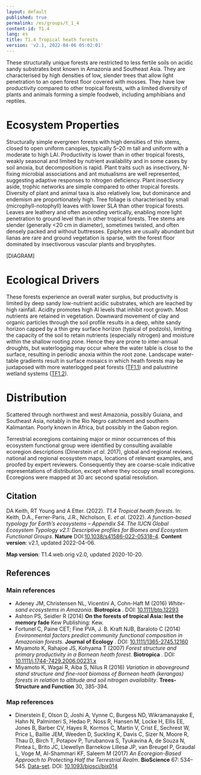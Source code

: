 ```yaml
---
layout: default
published: true
permalink: /es/groups/t_1_4
content-id: T1.4
lang: es
title: T1.4 Tropical heath forests
version: 'v2.1, 2022-04-06 05:02:01'
---
```


These structurally unique forests are restricted to less fertile soils on acidic sandy substrates best known in Amazonia and Southeast Asia. They are characterised by high densities of low, slender trees that allow light penetration to an open forest floor covered with mosses. They have low productivity compared to other tropical forests, with a limited diversity of plants and animals forming a simple foodweb, including amphibians and reptiles.

# Ecosystem Properties
 
Structurally simple evergreen forests with high densities of thin stems, closed to open uniform canopies, typically 5–20 m tall and uniform with a moderate to high LAI. Productivity is lower than in other tropical forests, weakly seasonal and limited by nutrient availability and in some cases by soil anoxia, but decomposition is rapid. Plant traits such as insectivory, N-fixing microbial associations and ant mutualisms are well represented, suggesting adaptive responses to nitrogen deficiency. Plant insectivory aside, trophic networks are simple compared to other tropical forests. Diversity of plant and animal taxa is also relatively low, but dominance and endemism are proportionately high. Tree foliage is characterised by small (microphyll-notophyll) leaves with lower SLA than other tropical forests. Leaves are leathery and often ascending vertically, enabling more light penetration to ground level than in other tropical forests. Tree stems are slender (generally <20 cm in diameter), sometimes twisted, and often densely packed and without buttresses. Epiphytes are usually abundant but lianas are rare and ground vegetation is sparse, with the forest floor dominated by insectivorous vascular plants and bryophytes.

[DIAGRAM]

# Ecological Drivers
 
These forests experience an overall water surplus, but productivity is limited by deep sandy low-nutrient acidic substrates, which are leached by high rainfall. Acidity promotes high Al levels that inhibit root growth. Most nutrients are retained in vegetation. Downward movement of clay and organic particles through the soil profile results in a deep, white sandy horizon capped by a thin grey surface horizon (typical of podzols), limiting the capacity of the soil to retain nutrients (especially nitrogen) and moisture within the shallow rooting zone. Hence they are prone to inter-annual droughts, but waterlogging may occur where the water table is close to the surface, resulting in periodic anoxia within the root zone. Landscape water-table gradients result in surface mosaics in which heath forests may be juxtaposed with more waterlogged peat forests ([TF1.1](/explore/groups/TF1.1)) and palustrine wetland systems ([TF1.2](/explore/groups/TF1.2)).
 
# Distribution
 
Scattered through northwest and west Amazonia, possibly Guiana, and Southeast Asia, notably in the Rio Negro catchment and southern Kalimantan. Poorly known in Africa, but possibly in the Gabon region.

Terrestrial ecoregions containing major or minor occurrences of this ecosystem functional group were identified by consulting available ecoregion descriptions (Dinerstein _et al._ 2017), global and regional reviews, national and regional ecosystem maps, locations of relevant examples, and proofed by expert reviewers. Consequently they are coarse-scale indicative representations of distribution, except where they occupy small ecoregions. Ecoregions were mapped at 30 arc second spatial resolution.

## Citation

DA Keith, RT Young and A Etter. (2022). *T1.4 Tropical heath forests*. In: Keith, D.A., Ferrer-Paris, J.R., Nicholson, E. *et al.* (2022). *A function-based typology for Earth’s ecosystems – Appendix S4. The IUCN Global Ecosystem Typology v2.1: Descriptive profiles for Biomes and Ecosystem Functional Groups*. **Nature** DOI:[10.1038/s41586-022-05318-4](https://doi.org/10.1038/s41586-022-05318-4).
**Content version**: v2.1, updated 2022-04-06.

**Map version**: T1.4.web.orig v2.0, updated 2020-10-20.

## References

### Main references
* Adeney JM, Christensen NL, Vicentini A, Cohn-Haft M  (2016) *White-sand ecosystems in Amazonia*. **Biotropica** . DOI: [10.1111/btp.12293](http://doi.org/10.1111/btp.12293)
* Ashton PS, Seidler R (2014) **On the forests of tropical Asia: lest the memory fade** Kew Publishing: Kew.
* Fortunel C, Paine CET; Fine PVA, J. B. Kraft NJB, Baraloto C  (2014) *Environmental factors predict community functional composition in Amazonian forests*. **Journal of Ecology** . DOI: [10.1111/1365-2745.12160](http://doi.org/10.1111/1365-2745.12160)
* Miyamoto K, Rahajoe JS, Kohyama T  (2007) *Forest structure and primary productivity in a Bornean heath forest*. **Biotropica** . DOI: [10.1111/j.1744-7429.2006.00231.x](http://doi.org/10.1111/j.1744-7429.2006.00231.x)
* Miyamoto K, Wagai R, Aiba S, Nilus R (2016) *Variation in aboveground stand structure and fine-root biomass of Bornean heath (kerangas) forests in relation to altitude and soil nitrogen availability*. **Trees-Structure and Function** 30, 385-394.

### Map references
* Dinerstein E, Olson D, Joshi A, Vynne C, Burgess ND, Wikramanayake E, Hahn N, Palminteri S, Hedao P, Noss R, Hansen M, Locke H, Ellis EE, Jones B, Barber CV, Hayes R, Kormos C, Martin V, Crist E, Sechrest W, Price L, Baillie JEM, Weeden D, Suckling K, Davis C, Sizer N, Moore R, Thau D, Birch T, Potapov P, Turubanova S, Tyukavina A, de Souza N, Pintea L, Brito JC, Llewellyn Barnekow Lillesø JP, van Breugel P, Graudal L, Voge M, Al-Shammari KF, Saleem M  (2017) *An Ecoregion-Based Approach to Protecting Half the Terrestrial Realm*. **BioScience** 67: 534–545. [Data-set](https://ecoregions2017.appspot.com/). DOI: [10.1093/biosci/bix014](http://doi.org/10.1093/biosci/bix014)
